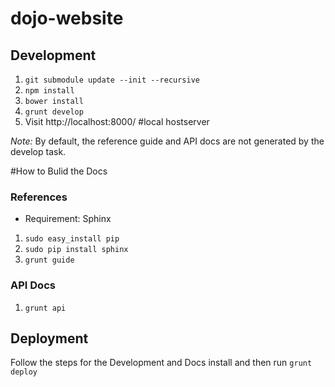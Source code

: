 # dojo-website

## Development

1. `git submodule update --init --recursive`
2. `npm install`
3. `bower install`
4. `grunt develop`
5. Visit http://localhost:8000/ 
   #local hostserver

*Note:* By default, the reference guide and API docs are not generated by the develop task.

#How to Bulid the Docs
### References

* Requirement: Sphinx

1. `sudo easy_install pip`
2. `sudo pip install sphinx`
3. `grunt guide`


### API Docs

1. `grunt api`


## Deployment

Follow the steps for the Development and Docs install and then run `grunt deploy`
